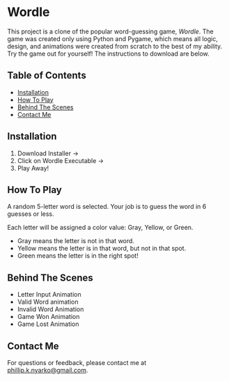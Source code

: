# Wordle 

This project is a clone of the popular word-guessing game, _Wordle_. The game was created only using Python and Pygame, which means all logic, design, and animations were created from scratch to the best of my ability. Try the game out for yourself! The instructions to download are below.

## Table of Contents
- [Installation](#installation)
- [How To Play](#how-to-play)
- [Behind The Scenes](#behind-the-Scenes)
- [Contact Me](#contact-me)

## Installation
  1. Download Installer ->
  2. Click on Wordle Executable ->
  3. Play Away!

## How To Play
A random 5-letter word is selected. Your job is to guess the word in 6 guesses or less.

Each letter will be assigned a color value: Gray, Yellow, or Green.
  - Gray means the letter is not in that word.
  - Yellow means the letter is in that word, but not in that spot.
  - Green means the letter is in the right spot!

## Behind The Scenes
  - Letter Input Animation
  - Valid Word animation
  - Invalid Word Animation
  - Game Won Animation
  - Game Lost Animation

## Contact Me
For questions or feedback, please contact me at [phillip.k.nyarko@gmail.com](phillip.k.nyarko@gmail.com).

